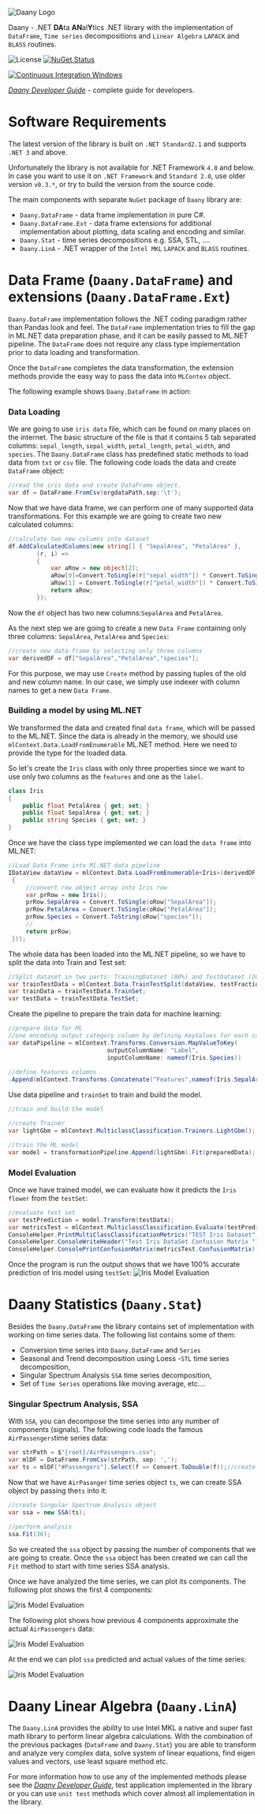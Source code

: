 ﻿![Daany Logo](./docs/img/daany_logo_small.png)

Daany - .NET **DA**ta **AN**al**Y**tics .NET library with the implementation of `DataFrame`, `Time series` decompositions and `Linear Algebra` `LAPACK` and `BLASS` routines.


![License](https://img.shields.io/github/license/bhrnjica/Daany)
[![NuGet Status](https://img.shields.io/nuget/v/Daany.DataFrame?color=red&style=plastic)](https://www.nuget.org/packages/Daany.DataFrame/)

[![Continuous Integration Windows](https://github.com/bhrnjica/daany/actions/workflows/CI_dotnet.yml/badge.svg)](https://github.com/bhrnjica/daany/actions/workflows/CI_dotnet.yml)

*[Daany Developer Guide](/docs/DevGuide/developer_guide.md)* - complete guide for developers.

# Software Requirements
The latest version of the library is built on `.NET Standard2.1` and supports `.NET 3` and above.

Unfortunately the library is not available for .NET Framework `4.8` and below. In case you want to use it on `.NET Framework` and `Standard 2.0`, use older version `v0.3.*`, or try to build the version from the source code. 

The main components with separate `NuGet` package of `Daany` library are:
- `Daany.DataFrame` - data frame implementation in pure C#.
- `Daany.DataFrame.Ext` - data frame extensions for additional implementation about plotting, data scaling and encoding and similar.
- `Daany.Stat` - time series decompositions e.g. SSA, STL, ....
- `Daany.LinA` - .NET wrapper of the  `Intel MKL` `LAPACK` and `BLASS` routines.

# Data Frame (`Daany.DataFrame`) and extensions (`Daany.DataFrame.Ext`)

`Daany.DataFrame` implementation follows the .NET coding paradigm rather than Pandas look and feel. The ``DataFrame`` implementation tries to fill the gap in ML.NET data preparation phase, and it can be easily passed to ML.NET pipeline. The `DataFrame` does not require any class type implementation prior to data loading and transformation.     

Once the `DataFrame` completes the data transformation, the extension methods provide the easy way to pass the data into `MLContex` object.

The following example shows `Daany.DataFrame` in action:

### Data Loading
We are going to use `iris data` file, which can be found on many places on the internet. The basic structure of the file is that it contains 5 tab separated columns: `sepal_length`,	`sepal_width`,	`petal_length`,	`petal_width`, and `species`.
The `Daany.DataFrame` class has predefined static methods to load data from `txt` or `csv` file. The following code loads the data and create `DataFrame` object:

```csharp
//read the iris data and create DataFrame object. 
var df = DataFrame.FromCsv(orgdataPath,sep:'\t');
```
Now that we have data frame, we can perform one of many supported data transformations. For this example we are going to create two new calculated columns:
```csharp
//calculate two new columns into dataset
df.AddCalculatedColumns(new string[] { "SepalArea", "PetalArea" }, 
        (r, i) =>
        {
            var aRow = new object[2];
            aRow[0]=Convert.ToSingle(r["sepal_width"]) * Convert.ToSingle(r["sepal_length"]);
            aRow[1] = Convert.ToSingle(r["petal_width"]) * Convert.ToSingle(r["petal_length"]);
            return aRow;
        });

```
Now the `df` object has two new columns:`SepalArea` and `PetalArea`. 

As the next step we are going to create a new `Data Frame` containing only three columns: `SepalArea`, `PetalArea` and `Species`:
```csharp
//create new data-frame by selecting only three columns
var derivedDF = df["SepalArea","PetalArea","species"];
```
For this purpose, we may use `Create` method by passing tuples of the old and new column name. In our case, we simply use indexer with column names to get a new `Data Frame`.

### Building a model by using ML.NET
We transformed the data and created final `data frame`, which will be passed to the ML.NET. Since the data is already in the memory, we should use `mlContext.Data.LoadFromEnumerable` ML.NET method. Here we need to provide the type for the loaded data. 

So let's create the `Iris` class with only three properties since we want to use only two columns as the `features` and one as the `label`. 
```csharp
class Iris
{
    public float PetalArea { get; set; }
    public float SepalArea { get; set; }
    public string Species { get; set; }
}
```
Once we have the class type implemented we can load the `data frame` into ML.NET:
```csharp
//Load Data Frame into Ml.NET data pipeline
IDataView dataView = mlContext.Data.LoadFromEnumerable<Iris>(derivedDF.GetEnumerator<Iris>((oRow) =>
 {
     //convert row object array into Iris row               
     var prRow = new Iris();
     prRow.SepalArea = Convert.ToSingle(oRow["SepalArea"]);
     prRow.PetalArea = Convert.ToSingle(oRow["PetalArea"]);
     prRow.Species = Convert.ToString(oRow["species"]);
     //
     return prRow;
 }));
```
The whole data has been loaded into the ML.NET pipeline, so we have to split the data into Train and Test set:
```csharp
//Split dataset in two parts: TrainingDataset (80%) and TestDataset (20%)
var trainTestData = mlContext.Data.TrainTestSplit(dataView, testFraction: 0.1);
var trainData = trainTestData.TrainSet;
var testData = trainTestData.TestSet;
```
Create the pipeline to prepare the train data for machine learning:
```csharp
//prepare data for ML
//one encoding output category column by defining KeyValues for each category
var dataPipeline = mlContext.Transforms.Conversion.MapValueToKey(
                            outputColumnName: "Label", 
                            inputColumnName: nameof(Iris.Species))
                
//define features columns
.Append(mlContext.Transforms.Concatenate("Features",nameof(Iris.SepalArea), nameof(Iris.PetalArea)));

```
Use data pipeline and `trainSet` to train and build the model. 
```csharp
//train and build the model

//create Trainer
var lightGbm = mlContext.MulticlassClassification.Trainers.LightGbm();

//train the ML model
var model = transformationPipeline.Append(lightGbm).Fit(preparedData);
```
### Model Evaluation
Once we have trained model, we can evaluate how it predicts the `Iris flower` from the  `testSet`:
```csharp
//evaluate test set
var testPrediction = model.Transform(testData);
var metricsTest = mlContext.MulticlassClassification.Evaluate(testPrediction);
ConsoleHelper.PrintMultiClassClassificationMetrics("TEST Iris Dataset", metricsTest);
ConsoleHelper.ConsoleWriteHeader("Test Iris DataSet Confusion Matrix ");
ConsoleHelper.ConsolePrintConfusionMatrix(metricsTest.ConfusionMatrix);
```
Once the program is run the output shows that we have 100% accurate prediction of Iris model using `testSet`:
![Iris Model Evaluation](./docs/img/2019-09-22_20-23-39.png)

# Daany Statistics (`Daany.Stat`)
Besides the `Daany.DataFrame` the library contains set of implementation with working on time series data. The following list contains some of them: 
- Conversion time series into `Daany.DataFrame` and `Series`
- Seasonal and Trend decomposition using Loess -`STL` time series decomposition,
- Singular Spectrum Analysis  `SSA` time series decomposition,
- Set of `Time Series` operations like moving average, etc....

### Singular Spectrum Analysis, SSA

With `SSA`, you can decompose the time series into any number of components (signals). The following code loads the famous `AirPassengers`time series data:

```csharp
var strPath = $"{root}/AirPassengers.csv";
var mlDF = DataFrame.FromCsv(strPath, sep: ',');
var ts = mlDF["#Passengers"].Select(f => Convert.ToDouble(f));//create time series from data frame
```
Now that we have `AirPasanger` time series object `ts`, we can create SSA object by passing the`ts` into it:
```csharp
//create Singular Spectrum Analysis object
var ssa = new SSA(ts);

//perform analysis
ssa.Fit(36);
```
So we created the `ssa` object by passing the number of components that we are going to create. Once the `ssa` object has been created we can call the ```Fit``` method to start with time series SSA analysis.

Once we have analyzed the time series, we can plot its components. The following plot shows the first 4 components:

![Iris Model Evaluation](./docs/img/2019-09-24_22-03-27.png)

The following plot shows how previous 4 components approximate the actual `AirPassengers` data:


![Iris Model Evaluation](./docs/img/2019-09-24_22-04-57.png)

At the end we can plot `ssa` predicted and actual values of the time series:

![Iris Model Evaluation](./docs/img/2019-09-24_22-05-18.png)

# Daany Linear Algebra (`Daany.LinA`)

The `Daany.LinA` provides the ability to use Intel MKL a native and super fast math library to perform linear algebra calculations. With the combination of the previous packages (`DataFrame` and `Daany.Stat`) you are able to transform and analyze very complex data, solve system of linear equations, find eigen values and vectors, use least square method etc. 

For more information how to use any of the implemented methods please see the *[Daany Developer Guide](/docs/DevGuide/developer_guide.md)*, test application implemented in the library  or you can use `unit test` methods which cover almost all implementation in the library. 
